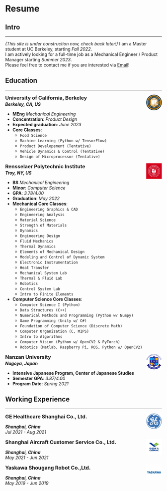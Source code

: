 # Resume
<!-- ### You can also [download as PDF](/files/Resume.pdf)! -->
## Intro
---
*(This site is under construction now, check back later!)*
I am a Master student at UC Berkeley, starting *Fall 2022*.\
I am actively looking for a full-time job as a Mechanical Engineer / Product Manager starting *Summer 2023*.\
Please feel free to contact me if you are interested via <a href="mailto:yuxinhu@berkeley.edu">Email</a>!
## Education
---
<a href="https://www.berkeley.edu"><img align="right" src="/pics/berkeley.jfif" width="50" height="50" style="vertical-align: text-bottom;"></a>
<h3 style="margin: 0 0 2px;">University of California, Berkeley</h3>
<p style="margin: 0 0 2px;"><em><strong>Berkeley, CA, US </strong></em></p>

- **MEng** *Mechanical Engineering*
- **Concentration**: *Product Design*
- **Expected graduation**: *June 2023*
- **Core Classes**:
    - `Food Science`
    - `Machine Learning (Python w/ TensorFlow)`
    - `Product Developement (Tentative)`
    - `Vehicle Dynamics & Control (Tentative)`
    - `Design of Microprocessor (Tentative)`

<a href="https://www.rpi.edu"><img align="right" src="/pics/rpi.jfif" width="50" height="50"></a>
<h3 style="margin: 0 0 2px;">Rensselaer Polytechnic Institute</h3>
<p style="margin: 0 0 2px;"><em><strong>Troy, NY, US </strong></em></p>
<!-- ### Rensselaer Polytechnic Institute-->

-  **BS** *Mechanical Engineering*
-  **Minor**:  *Computer Science*
-  **GPA**: *3.78/4.00*
-  **Graduation**: *May 2022*
-  **Mechanical Core Classes**:
    - `Engineering Graphics & CAD`
    - `Engineering Analysis`
    - `Material Science`
    - `Strength of Materials`
    - `Dynamics`
    - `Engineering Design`
    - `Fluid Mechanics`
    - `Thermal Dynamics`
    - `Elements of Mechanical Design`
    - `Modeling and Control of Dynamic System`
    - `Electronic Instrumentation`
    - `Heat Transfer`
    - `Mechanical System Lab`
    - `Thermal & Fluid Lab`
    - `Robotics`
    - `Control System Lab`
    - `Intro to Finite Elements`
- **Computer Science Core Classes**:
    - `Computer Science I (Python)`
    - `Data Structures (C++)`
    - `Numerical Methods and Programming (Python w/ Numpy)`
    - `Game Programming (Unity w/ C#)`
    - `Foundation of Computer Science (Discrete Math)`
    - `Computer Organization (C, MIPS)`
    - `Intro to Algorithms`
    - `Computer Vision (Python w/ OpenCV2 & PyTorch)`
    - `Robotics (Matlab, Raspberry Pi, ROS, Python w/ OpenCV2)`


<a href="https://www.nanzan-u.ac.jp/English/"><img align="right" src="/pics/nanzan.png" width="50" height="50"></a>
<h3 style="margin: 0 0 2px;">Nanzan University</h3>
<p style="margin: 0 0 2px;"><em><strong>Nagoya, Japan </strong></em></p>
<!-- Nanzan University-->

- **Intensive Japanese Program, Center of Japanese Studies**
- **Semester GPA**: *3.87/4.00*
- **Program Date**: *Spring 2021*


## Working Experience
---

<a href="https://www.gehealthcare.com/"><img align="right" src="/pics/ge.jfif" width="50" height="50"></a>
<h3 style="margin: 0 0 2px;">GE Healthcare Shanghai Co., Ltd.</h3>
<!-- GE Healthcare Shanghai Co., Ltd.-->

***Shanghai, China***\
*Jul 2021 - Aug 2021*

<a href="http://sc.comac.cc/"><img align="right" src="/pics/comac.jfif" width="50" height="50"></a>
<h3 style="margin: 0 0 2px;">Shanghai Aircraft Customer Service Co., Ltd.</h3>
<!-- Shanghai Aircraft Customer Service Co., Ltd.-->

***Shanghai, China***\
*May 2021 - Jun 2021*

<a href="https://www.ysr-motoman.cn/en/"><img align="right" src="/pics/yaskawa.jfif" width="50" height="50"></a>
<h3 style="margin: 0 0 2px;">Yaskawa Shougang Robot Co.,Ltd.</h3>
<!-- Yaskawa Shougang Robot Co.,Ltd.-->

***Shanghai, China***\
*May 2019 - Jun 2019*
